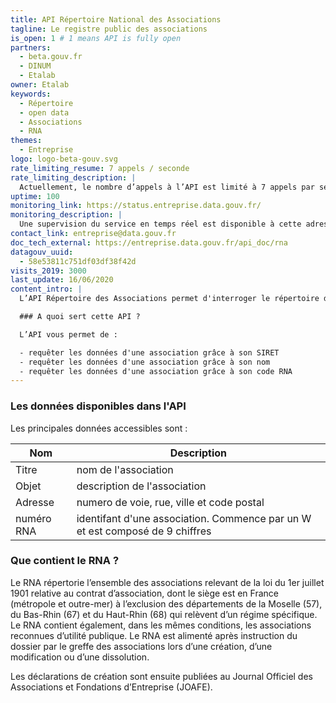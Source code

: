 ```yaml
---
title: API Répertoire National des Associations
tagline: Le registre public des associations
is_open: 1 # 1 means API is fully open
partners:
  - beta.gouv.fr
  - DINUM
  - Etalab
owner: Etalab
keywords:
  - Répertoire
  - open data
  - Associations
  - RNA
themes:
  - Entreprise
logo: logo-beta-gouv.svg
rate_limiting_resume: 7 appels / seconde
rate_limiting_description: |
  Actuellement, le nombre d’appels à l’API est limité à 7 appels par seconde
uptime: 100
monitoring_link: https://status.entreprise.data.gouv.fr/
monitoring_description: |
  Une supervision du service en temps réel est disponible à cette adresse.
contact_link: entreprise@data.gouv.fr
doc_tech_external: https://entreprise.data.gouv.fr/api_doc/rna
datagouv_uuid:
  - 58e53811c751df03df38f42d
visits_2019: 3000
last_update: 16/06/2020
content_intro: |
  L’API Répertoire des Associations permet d'interroger le répertoire des associations françaises.

  ### A quoi sert cette API ?

  L’API vous permet de :

  - requêter les données d'une association grâce à son SIRET
  - requêter les données d'une association grâce à son nom
  - requêter les données d'une association grâce à son code RNA
---
```


### Les données disponibles dans l'API

Les principales données accessibles sont :

| Nom        | Description                                                                  |
| ---------- | ---------------------------------------------------------------------------- |
| Titre      | nom de l'association                                                         |
| Objet      | description de l'association                                                 |
| Adresse    | numero de voie, rue, ville et code postal                                    |
| numéro RNA | identifant d'une association. Commence par un W et est composé de 9 chiffres |

### Que contient le RNA ?

Le RNA répertorie l’ensemble des associations relevant de la loi du 1er juillet 1901 relative au contrat d’association, dont le siège est en France (métropole et outre-mer) à l’exclusion des départements de la Moselle (57), du Bas-Rhin (67) et du Haut-Rhin (68) qui relèvent d’un régime spécifique.
Le RNA contient également, dans les mêmes conditions, les associations reconnues d’utilité publique.
Le RNA est alimenté après instruction du dossier par le greffe des associations lors d’une création, d’une modification ou d’une dissolution.

Les déclarations de création sont ensuite publiées au Journal Officiel des Associations et Fondations d’Entreprise (JOAFE).
